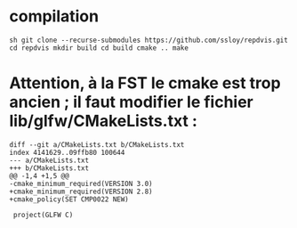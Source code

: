 # compilation

``sh
git clone --recurse-submodules https://github.com/ssloy/repdvis.git
cd repdvis
mkdir build
cd build
cmake ..
make
``


# Attention, à la FST le cmake est trop ancien ; il faut modifier le fichier lib/glfw/CMakeLists.txt :
```
diff --git a/CMakeLists.txt b/CMakeLists.txt
index 4141629..09ffb80 100644
--- a/CMakeLists.txt
+++ b/CMakeLists.txt
@@ -1,4 +1,5 @@
-cmake_minimum_required(VERSION 3.0)
+cmake_minimum_required(VERSION 2.8)
+cmake_policy(SET CMP0022 NEW)
 
 project(GLFW C)
 ```
